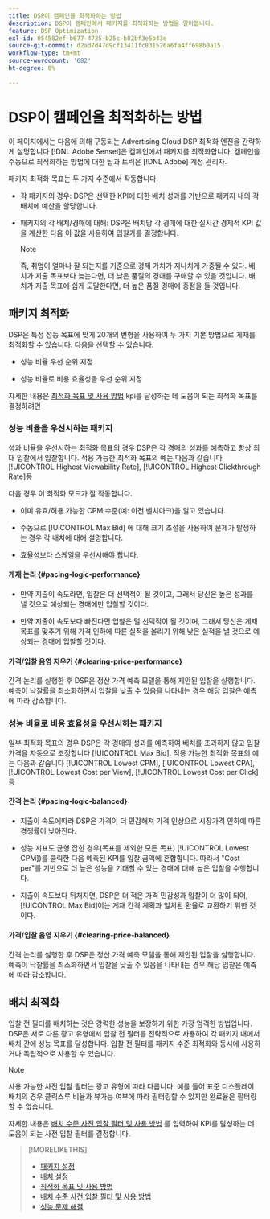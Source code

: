 ```yaml
---
title: DSP이 캠페인을 최적화하는 방법
description: DSP이 캠페인에서 패키지를 최적화하는 방법을 알아봅니다.
feature: DSP Optimization
exl-id: 054582ef-b677-4725-b25c-b82bf3e5b43e
source-git-commit: d2ad7d47d9cf13411fc831526a6fa4ff698b0a15
workflow-type: tm+mt
source-wordcount: '682'
ht-degree: 0%

---
```


# DSP이 캠페인을 최적화하는 방법

이 페이지에서는 다음에 의해 구동되는 Advertising Cloud DSP 최적화 엔진을 간략하게 설명합니다 [!DNL Adobe Sensei]은 캠페인에서 패키지를 최적화합니다. 캠페인을 수동으로 최적화하는 방법에 대한 팁과 트릭은 [!DNL Adobe] 계정 관리자. <!-- add link to trading playbook if we add it to help -->

패키지 최적화 목표는 두 가지 수준에서 작동합니다.

* 각 패키지의 경우: DSP은 선택한 KPI에 대한 배치 성과를 기반으로 패키지 내의 각 배치에 예산을 할당합니다.

* 패키지의 각 배치/경매에 대해: DSP은 배치당 각 경매에 대한 실시간 경제적 KPI 값을 계산한 다음 이 값을 사용하여 입찰가를 결정합니다.

   >[!NOTE]
   >
   >즉, 취업이 얼마나 잘 되는지를 기준으로 경제 가치가 지나치게 가중될 수 있다. 배치가 지출 목표보다 늦는다면, 더 낮은 품질의 경매를 구매할 수 있을 것입니다. 배치가 지출 목표에 쉽게 도달한다면, 더 높은 품질 경매에 중점을 둘 것입니다.

## 패키지 최적화

DSP은 특정 성능 목표에 맞게 20개의 변형을 사용하여 두 가지 기본 방법으로 게재를 최적화할 수 있습니다. 다음을 선택할 수 있습니다.

* 성능 비율 우선 순위 지정

* 성능 비율로 비용 효율성을 우선 순위 지정

자세한 내용은 [최적화 목표 및 사용 방법](optimization-goals.md) kpi를 달성하는 데 도움이 되는 최적화 목표를 결정하려면

### 성능 비율을 우선시하는 패키지

성과 비율을 우선시하는 최적화 목표의 경우 DSP은 각 경매의 성과를 예측하고 항상 최대 입찰에서 입찰합니다. 적용 가능한 최적화 목표의 예는 다음과 같습니다 [!UICONTROL Highest Viewability Rate], [!UICONTROL Highest Clickthrough Rate]등

다음 경우 이 최적화 모드가 잘 작동합니다.

* 이미 유효/허용 가능한 CPM 수준(예: 이전 벤치마크)을 알고 있습니다.

* 수동으로 [!UICONTROL Max Bid] 에 대해 크기 조절을 사용하여 문제가 발생하는 경우 각 배치에 대해 설명합니다.

* 효율성보다 스케일을 우선시해야 합니다.

#### 게재 논리 {#pacing-logic-performance}

* 만약 지출이 속도라면, 입찰은 더 선택적이 될 것이고, 그래서 당신은 높은 성과를 낼 것으로 예상되는 경매에만 입찰할 것이다.

* 만약 지출이 속도보다 빠진다면 입찰은 덜 선택적이 될 것이며, 그래서 당신은 게재 목표를 맞추기 위해 가격 인하에 따른 실적을 올리기 위해 낮은 실적을 낼 것으로 예상되는 경매에 입찰할 것이다.

#### 가격/입찰 음영 지우기 {#clearing-price-performance}

간격 논리를 실행한 후 DSP은 정산 가격 예측 모델을 통해 제안된 입찰을 실행합니다. 예측이 낙찰률을 최소화하면서 입찰을 낮출 수 있음을 나타내는 경우 해당 입찰은 예측에 따라 감소합니다.

### 성능 비율로 비용 효율성을 우선시하는 패키지

일부 최적화 목표의 경우 DSP은 각 경매의 성과를 예측하여 배치를 초과하지 않고 입찰 가격을 자동으로 조정합니다 [!UICONTROL Max Bid]. 적용 가능한 최적화 목표의 예는 다음과 같습니다 [!UICONTROL Lowest CPM], [!UICONTROL Lowest CPA], [!UICONTROL Lowest Cost per View], [!UICONTROL Lowest Cost per Click]등

#### 간격 논리 {#pacing-logic-balanced}

* 지출이 속도에따라 DSP은 가격이 더 민감해져 가격 인상으로 시장가격 인하에 따른 경쟁률이 낮아진다.

* 성능 지표도 균형 잡힌 경우(목표를 제외한 모든 목표) [!UICONTROL Lowest CPM])를 클릭한 다음 예측된 KPI를 입찰 금액에 혼합합니다. 따라서 &quot;Cost per&quot;를 기반으로 더 높은 성능을 기대할 수 있는 경매에 대해 높은 입찰을 수행합니다.

* 지출이 속도보다 뒤처지면, DSP은 더 적은 가격 민감성과 입찰이 더 많이 되어, [!UICONTROL Max Bid]이는 게재 간격 계획과 일치된 환율로 교환하기 위한 것이다.

#### 가격/입찰 음영 지우기 {#clearing-price-balanced}

간격 논리를 실행한 후 DSP은 정산 가격 예측 모델을 통해 제안된 입찰을 실행합니다. 예측이 낙찰률을 최소화하면서 입찰을 낮출 수 있음을 나타내는 경우 해당 입찰은 예측에 따라 감소합니다.

## 배치 최적화

입찰 전 필터를 배치하는 것은 강력한 성능을 보장하기 위한 가장 엄격한 방법입니다. DSP은 서로 다른 광고 유형에서 입찰 전 필터를 전략적으로 사용하여 각 패키지 내에서 배치 간에 성능 목표를 달성합니다. 입찰 전 필터를 패키지 수준 최적화와 동시에 사용하거나 독립적으로 사용할 수 있습니다.

>[!NOTE]
>
>사용 가능한 사전 입찰 필터는 광고 유형에 따라 다릅니다. 예를 들어 표준 디스플레이 배치의 경우 클릭스루 비율과 뷰가능 여부에 따라 필터링할 수 있지만 완료율은 필터링할 수 없습니다.

자세한 내용은 [배치 수준 사전 입찰 필터 및 사용 방법](optimization-pre-bid-filters.md) 를 입력하여 KPI를 달성하는 데 도움이 되는 사전 입찰 필터를 결정합니다.

>[!MORELIKETHIS]
>
>* [패키지 설정](/help/dsp/campaign-management/packages/package-settings.md)
>* [배치 설정](/help/dsp/campaign-management/placements/placement-settings.md)
>* [최적화 목표 및 사용 방법](optimization-goals.md)
>* [배치 수준 사전 입찰 필터 및 사용 방법](optimization-pre-bid-filters.md)
>* [성능 문제 해결](/help/dsp/optimization/troubleshooting-performance.md)

